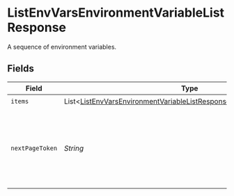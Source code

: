 # ListEnvVarsEnvironmentVariableListResponse

A sequence of environment variables.


## Fields

| Field                                                                                                                                                                   | Type                                                                                                                                                                    | Required                                                                                                                                                                | Description                                                                                                                                                             |
| ----------------------------------------------------------------------------------------------------------------------------------------------------------------------- | ----------------------------------------------------------------------------------------------------------------------------------------------------------------------- | ----------------------------------------------------------------------------------------------------------------------------------------------------------------------- | ----------------------------------------------------------------------------------------------------------------------------------------------------------------------- |
| `items`                                                                                                                                                                 | List<[ListEnvVarsEnvironmentVariableListResponseEnvironmentVariablePair](../../models/operations/ListEnvVarsEnvironmentVariableListResponseEnvironmentVariablePair.md)> | :heavy_check_mark:                                                                                                                                                      | N/A                                                                                                                                                                     |
| `nextPageToken`                                                                                                                                                         | *String*                                                                                                                                                                | :heavy_check_mark:                                                                                                                                                      | A token to pass as a `page-token` query parameter to return the next page of results.                                                                                   |